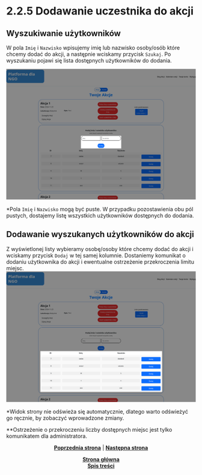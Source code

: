# 2.2.5 Dodawanie uczestnika do akcji
## Wyszukiwanie użytkowników
W pola `Imię` i `Nazwisko` wpisujemy imię lub nazwisko osoby/osób które chcemy dodać do akcji, a następnie wciskamy przycisk `Szukaj`. Po wyszukaniu pojawi się lista dostępnych użytkowników do dodania.


![dodawanie-uczestnikow](administrator-akcje-dodaj-uczestnika-wyszukiwanie.png)

*Pola `Imię` i `Nazwisko` mogą być puste. W przypadku pozostawienia obu pól pustych, dostajemy listę wszystkich użytkowników dostępnych do dodania.

## Dodawanie wyszukanych użytkowników do akcji
Z wyświetlonej listy wybieramy osobę/osoby które chcemy dodać do akcji i wciskamy przycisk `Dodaj` w tej samej kolumnie. Dostaniemy komunikat o dodaniu użytkownika do akcji i ewentualne ostrzeżenie przekroczenia limitu miejsc.
![dodawanie-uczestnikow](administrator-akcje-dodaj-uczestnika-dodawanie.png)

*Widok strony nie odświeża się automatycznie, dlatego warto odświeżyć go ręcznie, by zobaczyć wprowadzone zmiany.

**Ostrzeżenie o przekroczeniu liczby dostępnych miejsc jest tylko komunikatem dla administratora.


<p align="center">
<a title="2.2.4 Wyświetlanie uczestników akcji" href="../2.2.4 Wyświetlanie uczestników akcji/README.md"><b>Poprzednia strona</b></a> 
| 
<a title="2.2.6 Usuwanie uczestników z akcji" href="../2.2.6 Usuwanie uczestnika z akcji/README.md"><b>Następna strona</b></a> 
</p>

<p align="center">
<a title="Strona główna" href="../../../../README.md"><b>Strona główna</b></a> 
<br>
<a title="Spis treści" href="../../../README.md"><b>Spis treści</b></a> 
</p>